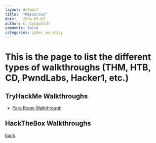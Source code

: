 ```yaml
---
layout: default
title:  "Resources"
date:   2024-09-03
author: C. Casquatch
comments: false
categories: cyber security
---
```


# This is the page to list the different types of walkthroughs (THM, HTB, CD, PwndLabs, Hacker1, etc.)

## TryHackMe Walkthroughs
* [Yara Room Walkthrough](./THMWalkthrough/YaraWalkthrough.html)

## HackTheBox Walkthroughs

[back](./)
